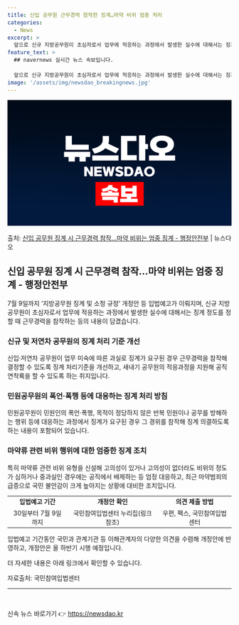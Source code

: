 ```yaml
---
title: 신입 공무원 근무경력 참작한 징계…마약 비위 엄중 처리
categories:
  - News
excerpt: >
  앞으로 신규 지방공무원이 초심자로서 업무에 적응하는 과정에서 발생한 실수에 대해서는 징계 정도를 정할 때 근…
feature_text: >
  ## navernews 실시간 뉴스 속보입니다.

  앞으로 신규 지방공무원이 초심자로서 업무에 적응하는 과정에서 발생한 실수에 대해서는 징계 정도를 정할 때 근…
image: '/assets/img/newsdao_breakingnews.jpg'
---
```


![뉴스다오 속보](/assets/img/newsdao_breakingnews.jpg)

<p>출처: <a href="https://newsdao.kr/3943" rel="dofollow">신입 공무원 징계 시 근무경력 참작…마약 비위는 엄중 징계 - 행정안전부</a> | 뉴스다오</p>

<h2 data-ke-size="size26">신입 공무원 징계 시 근무경력 참작…마약 비위는 엄중 징계 - 행정안전부</h2>
<p data-ke-size="size16">7월 9일까지 ‘지방공무원 징계 및 소청 규정’ 개정안 등 입법예고가 이뤄지며, 신규 지방공무원이 초심자로서 업무에 적응하는 과정에서 발생한 실수에 대해서는 징계 정도를 정할 때 근무경력을 참작하는 등의 내용이 담겼습니다.</p>
<h3 data-ke-size="size24">신규 및 저연차 공무원의 징계 처리 기준 개선</h3>
<p data-ke-size="size16">신입·저연차 공무원이 업무 미숙에 따른 과실로 징계가 요구된 경우 근무경력을 참작해 결정할 수 있도록 징계 처리기준을 개선하고, 새내기 공무원의 적응과정을 지원해 공직 연착륙을 할 수 있도록 하는 취지입니다.</p>
<h3 data-ke-size="size24">민원공무원의 폭언·폭행 등에 대응하는 징계 처리 방침</h3>
<p data-ke-size="size16">민원공무원이 민원인의 폭언·폭행, 목적이 정당하지 않은 반복 민원이나 공무를 방해하는 행위 등에 대응하는 과정에서 징계가 요구된 경우 그 경위를 참작해 징계 의결하도록 하는 내용이 포함되어 있습니다.</p>
<h3 data-ke-size="size24">마약류 관련 비위 행위에 대한 엄중한 징계 조치</h3>
<p data-ke-size="size16">특히 마약류 관련 비위 유형을 신설해 고의성이 있거나 고의성이 없더라도 비위의 정도가 심하거나 중과실인 경우에는 공직에서 배제하는 등 엄정 대응하고, 최근 마약범죄의 급증으로 국민 불안감이 크게 높아지는 상황에 대비한 조치입니다.</p>

<table>
  <tr>
    <td style="text-align: center; height: 17px;"><b>입법예고 기간</b></td>
    <td style="text-align: center; height: 17px;"><b>개정안 확인</b></td>
    <td style="text-align: center; height: 17px;"><b>의견 제출 방법</b></td>
  </tr>
  <tr>
    <td style="text-align: center; height: 17px;">30일부터 7월 9일까지</td>
    <td style="text-align: center; height: 17px;">국민참여입법센터 누리집(링크 참조)</td>
    <td style="text-align: center; height: 17px;">우편, 팩스, 국민참여입법센터</td>
  </tr>
</table>
<p data-ke-size="size16">입법예고 기간동안 국민과 관계기관 등 이해관계자의 다양한 의견을 수렴해 개정안에 반영하고, 개정안은 올 하반기 시행 예정입니다.</p>

<p data-ke-size="size16">더 자세한 내용은 아래 링크에서 확인할 수 있습니다.</p>
<p data-ke-size="size16">자료출처: 국민참여입법센터</p>

<hr>
<p data-ke-size="size16">&nbsp;</p> 

신속 뉴스 바로가기 👉 <a href="https://newsdao.kr" rel="dofollow">https://newsdao.kr</a>


